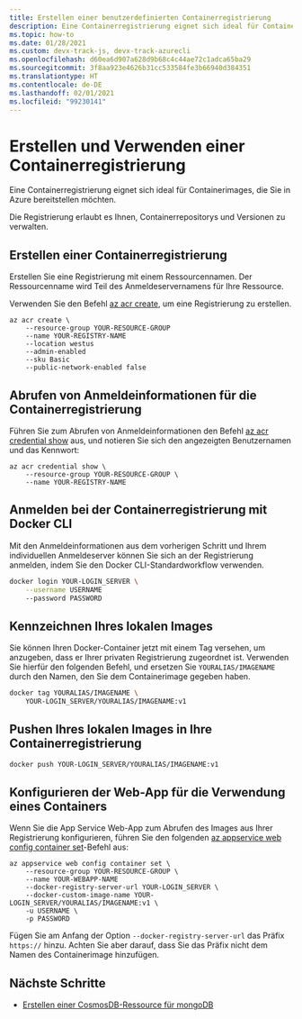 ```yaml
---
title: Erstellen einer benutzerdefinierten Containerregistrierung
description: Eine Containerregistrierung eignet sich ideal für Containerimages, die Sie in Azure bereitstellen möchten. Die Registrierung erlaubt es Ihnen, Containerrepositorys und Versionen zu verwalten.
ms.topic: how-to
ms.date: 01/28/2021
ms.custom: devx-track-js, devx-track-azurecli
ms.openlocfilehash: d60ea6d907a628d9b68c4c44ae72c1adca65ba29
ms.sourcegitcommit: 3f8aa923e4626b31cc533584fe3b66940d384351
ms.translationtype: HT
ms.contentlocale: de-DE
ms.lasthandoff: 02/01/2021
ms.locfileid: "99230141"
---
```

# <a name="create-and-use-container-registry"></a>Erstellen und Verwenden einer Containerregistrierung

Eine Containerregistrierung eignet sich ideal für Containerimages, die Sie in Azure bereitstellen möchten.

Die Registrierung erlaubt es Ihnen, Containerrepositorys und Versionen zu verwalten.  

## <a name="create-a-container-registry"></a>Erstellen einer Containerregistrierung

Erstellen Sie eine Registrierung mit einem Ressourcennamen. Der Ressourcenname wird Teil des Anmeldeservernamens für Ihre Ressource. 

Verwenden Sie den Befehl [az acr create](/cli/azure/acr#az_acr_create), um eine Registrierung zu erstellen. 

```azurecli
az acr create \
    --resource-group YOUR-RESOURCE-GROUP
    --name YOUR-REGISTRY-NAME 
    --location westus 
    --admin-enabled
    --sku Basic
    --public-network-enabled false
```

## <a name="get-container-registry-credentials"></a>Abrufen von Anmeldeinformationen für die Containerregistrierung

Führen Sie zum Abrufen von Anmeldeinformationen den Befehl [az acr credential show](/cli/azure/acr/credential#az_acr_credential_show) aus, und notieren Sie sich den angezeigten Benutzernamen und das Kennwort:

```azurecli
az acr credential show \
    --resource-group YOUR-RESOURCE-GROUP \
    --name YOUR-REGISTRY-NAME
```

## <a name="login-to-container-registry-with-docker-cli"></a>Anmelden bei der Containerregistrierung mit Docker CLI

Mit den Anmeldeinformationen aus dem vorherigen Schritt und Ihrem individuellen Anmeldeserver können Sie sich an der Registrierung anmelden, indem Sie den Docker CLI-Standardworkflow verwenden.

```bash
docker login YOUR-LOGIN_SERVER \
    --username USERNAME
    --password PASSWORD
```

## <a name="tag-your-local-image"></a>Kennzeichnen Ihres lokalen Images

Sie können Ihren Docker-Container jetzt mit einem Tag versehen, um anzugeben, dass er Ihrer privaten Registrierung zugeordnet ist. Verwenden Sie hierfür den folgenden Befehl, und ersetzen Sie `YOURALIAS/IMAGENAME` durch den Namen, den Sie dem Containerimage gegeben haben.

```bash
docker tag YOURALIAS/IMAGENAME \
    YOUR-LOGIN_SERVER/YOURALIAS/IMAGENAME:v1
```

## <a name="push-your-local-image-to-your-container-registry"></a>Pushen Ihres lokalen Images in Ihre Containerregistrierung

```bash
docker push YOUR-LOGIN_SERVER/YOURALIAS/IMAGENAME:v1
```

## <a name="configure-web-app-to-use-container"></a>Konfigurieren der Web-App für die Verwendung eines Containers 

Wenn Sie die App Service Web-App zum Abrufen des Images aus Ihrer Registrierung konfigurieren, führen Sie den folgenden [az appservice web config container set](/cli/azure/webapp/config/container#az_webapp_config_container_set)-Befehl aus:

```azurecli
az appservice web config container set \
    --resource-group YOUR-RESOURCE-GROUP \
    --name YOUR-WEBAPP-NAME
    --docker-registry-server-url YOUR-LOGIN_SERVER \
    --docker-custom-image-name YOUR-LOGIN_SERVER/YOURALIAS/IMAGENAME:v1 \
    -u USERNAME \
    -p PASSWORD
```

Fügen Sie am Anfang der Option `--docker-registry-server-url` das Präfix `https://` hinzu. Achten Sie aber darauf, dass Sie das Präfix nicht dem Namen des Containerimage hinzufügen.

## <a name="next-steps"></a>Nächste Schritte

* [Erstellen einer CosmosDB-Ressource für mongoDB](create-mongodb-cosmosdb.md)